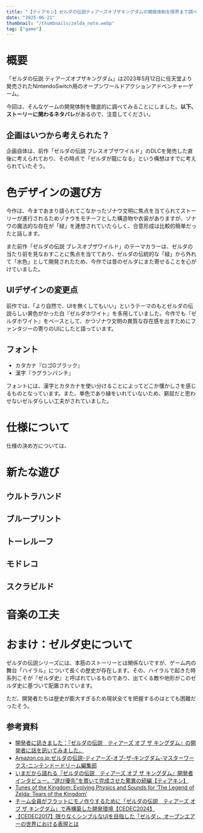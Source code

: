 ```yaml
---
title: "【ティアキン】ゼルダの伝説ティアーズオブザキングダムの開発体制を限界まで調べてみた"
date: "2025-06-21"
thumbnail: "/thumbnails/zelda_note.webp"
tag: ["game"]
---
```


# 概要

「ゼルダの伝説 ティアーズオブザキングダム」は2023年5月12日に任天堂より発売されたNintendoSwitch用のオープンワールドアクションアドベンチャーゲーム。

今回は、そんなゲームの開発体制を徹底的に調べてみることにしました。**以下、ストーリーに関わるネタバレ**があるので、注意してください。

## 企画はいつから考えられた？

企画自体は、前作「ゼルダの伝説 ブレスオブザワイルド」のDLCを発売した直後に考えられており、その時点で「ゼルダが龍になる」という構想はすでに考えられていたそう。

# 色デザインの選び方

今作は、今まであまり語られてこなかったゾナウ文明に焦点を当てられてストーリーが進行されるためゾナウをモチーフとした構造物や衣装がありますが、ゾナウの魔法的な存在が「緑」を連想されていたらしく、合意形成は比較的簡単だったと話します。

また前作「ゼルダの伝説 ブレスオブザワイルド」のテーマカラーは、ゼルダの当たり前を見なおすことに焦点を当てており、ゼルダの伝統的な「緑」から外れて「水色」として開発されたため、今作では昔のゼルダにまた寄せることを心がけていました。

## UIデザインの変更点

前作では、「より自然で、UIを無くしてもいい」というテーマのもとゼルダの伝説らしい黄色がかった白『ゼルダホワイト』を多用していました。今作でも『ゼルダホワイト』をベースとして、かつゾナウ文明の異質な存在感を出すためにファンタジーの寄りのUIにしたと語っています。

## フォント

- カタカナ『ロゴGブラック』
- 漢字『ラグランパンチ』

フォントには、漢字とカタカナを使い分けることによってどこか懐かしさを感じるものとなっています。また、単色であり縁をいれていないため、窮屈だと思わせないゼルダらしい工夫がされていました。

# 仕様について
仕様の決め方については、　

# 新たな遊び

## ウルトラハンド

## ブループリント

## トーレルーフ

## モドレコ

## スクラビルド


# 音楽の工夫

# おまけ：ゼルダ史について

ゼルダの伝説シリーズには、本筋のストーリーとは関係ないですが、ゲーム内の舞台「ハイラル」について長くの歴史が存在します。その、ハイラルで起きた時系列こそが『ゼルダ史』と呼ばれているものであり、出てくる敵や地形がこのゼルダ史に基づいて配置されています。

ただ、開発者たちは歴史が膨大すぎるため現状全てを把握するのはとても困難だったそう。

## 参考資料
- [開発者に訊きました：『ゼルダの伝説　ティアーズ オブ ザ キングダム』の開発者に話を訊いてみました。](https://www.nintendo.com/jp/interview/totk/index.html)
- [Amazon.co.jp:ゼルダの伝説-ティアーズ-オブ-ザ-キングダム-マスターワークス-ニンテンドードリーム編集部](https://www.amazon.co.jp/%E3%82%BC%E3%83%AB%E3%83%80%E3%81%AE%E4%BC%9D%E8%AA%AC-%E3%83%86%E3%82%A3%E3%82%A2%E3%83%BC%E3%82%BA-%E3%82%AA%E3%83%96-%E3%82%B6-%E3%82%AD%E3%83%B3%E3%82%B0%E3%83%80%E3%83%A0-%E3%83%9E%E3%82%B9%E3%82%BF%E3%83%BC%E3%83%AF%E3%83%BC%E3%82%AF%E3%82%B9-%E3%83%8B%E3%83%B3%E3%83%86%E3%83%B3%E3%83%89%E3%83%BC%E3%83%89%E3%83%AA%E3%83%BC%E3%83%A0%E7%B7%A8%E9%9B%86%E9%83%A8/dp/4198658730/ref=sr_1_24?__mk_ja_JP=%E3%82%AB%E3%82%BF%E3%82%AB%E3%83%8A&crid=35M35GZ3CD6JE&dib=eyJ2IjoiMSJ9.aMPSjvJFwnbu3-3c1WZdEz6Nx1SEPPTsWld_h0WUR42yoUQSxvWRTj00OT-o4P0vs3JG0zYWbLBHBHbjCHcEp8Fom1UIPRjyTA5axrXs1sMsFDTcsn3HRHjqLq9kQdxhehPowjkzW90rgykR57JuOgVyyCcBV0FcVBSA4DX19AoGBhZuav8j4bN9YsJ47A8pbKOGOHpA48BfZOfOyMtqtNzYFLwrW24pRe8Orjka5MHaMMthBwGXVAxtQbplHK63wPdqxoo1OcOECe2IGT4AZo03Gj5fp_RamHCJiOow698.16_1utTfengAayCc9Cgr4JijbpTAxVF-kSvBPo7GD_o&dib_tag=se&keywords=%E3%83%86%E3%82%A3%E3%82%A2%E3%83%BC%E3%82%AD%E3%83%B3&qid=1750482808&sprefix=%E3%83%86%E3%82%A3%E3%82%A2%E3%82%AD%E3%83%B3%2Caps%2C148&sr=8-24#averageCustomerReviewsAnchor)
- [いまだから語れる『ゼルダの伝説　ティアーズ オブ ザ キングダム』開発者インタビュー。“遊び優先”を貫いて完成させた驚異の続編【ティアキン】](https://www.famitsu.com/news/202309/06314767.html)
- [Tunes of the Kingdom: Evolving Physics and Sounds for ‘The Legend of Zelda: Tears of the Kingdom’](https://youtu.be/N-dPDsLTrTE?feature=shared)
- [チーム全員がフラットにモノ作りするために「ゼルダの伝説　ティアーズ オブ ザ キングダム」で再構築した開発環境【CEDEC2024】](https://www.gamer.ne.jp/news/202408230080/)
- [【CEDEC2017】限りなくシンプルなUIを目指した「ゼルダ」。オープンエアーの世界における表現とは](https://game.watch.impress.co.jp/docs/news/1078846.html)